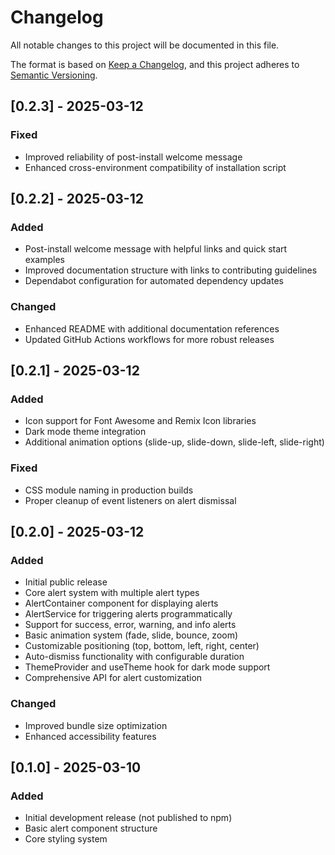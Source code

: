 # Changelog

All notable changes to this project will be documented in this file.

The format is based on [Keep a Changelog](https://keepachangelog.com/en/1.0.0/),
and this project adheres to [Semantic Versioning](https://semver.org/spec/v2.0.0.html).

## [0.2.3] - 2025-03-12

### Fixed
- Improved reliability of post-install welcome message
- Enhanced cross-environment compatibility of installation script

## [0.2.2] - 2025-03-12

### Added
- Post-install welcome message with helpful links and quick start examples
- Improved documentation structure with links to contributing guidelines
- Dependabot configuration for automated dependency updates

### Changed
- Enhanced README with additional documentation references
- Updated GitHub Actions workflows for more robust releases

## [0.2.1] - 2025-03-12

### Added
- Icon support for Font Awesome and Remix Icon libraries
- Dark mode theme integration
- Additional animation options (slide-up, slide-down, slide-left, slide-right)

### Fixed
- CSS module naming in production builds
- Proper cleanup of event listeners on alert dismissal

## [0.2.0] - 2025-03-12

### Added
- Initial public release
- Core alert system with multiple alert types
- AlertContainer component for displaying alerts
- AlertService for triggering alerts programmatically
- Support for success, error, warning, and info alerts
- Basic animation system (fade, slide, bounce, zoom)
- Customizable positioning (top, bottom, left, right, center)
- Auto-dismiss functionality with configurable duration
- ThemeProvider and useTheme hook for dark mode support
- Comprehensive API for alert customization

### Changed
- Improved bundle size optimization
- Enhanced accessibility features

## [0.1.0] - 2025-03-10

### Added
- Initial development release (not published to npm)
- Basic alert component structure
- Core styling system